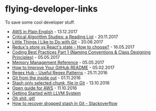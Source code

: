 # flying-developer-links
To save some cool developer stuff.

- [AWS in Plain English](https://www.expeditedssl.com/aws-in-plain-english) - 13.12.2017
- [Critical Algorithm Studies: a Reading List](https://socialmediacollective.org/reading-lists/critical-algorithm-studies/) - 20.11.2017
- [Little Things I Like to Do with Git](https://csswizardry.com/2017/05/little-things-i-like-to-do-with-git/) - 20.06.2017
- [Redux's store vs React's state - How to choose?](https://github.com/reactjs/redux/issues/1287) - 16.05.2017
- [Coding Best Practices Part 1 (Naming Conventions & Class Designing Principles)](https://dev.to/mohitrajput987/coding-best-practices-part-1-naming-conventions--class-designing-principles) - 05.05.2017
- [Memory Management Reference](http://www.memorymanagement.org/) - 05.05.2017
- [How to Improve Your GitHub README](http://blog.patrickbalestra.com/post/156487921566/how-to-improve-your-github-readme) - 05.02.2017
- [Regex Hub - Useful Regex Patterns](https://projects.lukehaas.me/regexhub/) - 25.11.2016
- [Git from the inside out](https://codewords.recurse.com/issues/two/git-from-the-inside-out) - 01.11.2016
- [Stash only selected chunk, file in Git](http://stackoverflow.com/questions/3040833/stash-only-one-file-out-of-multiple-files-that-have-changed-with-git) - 13.10.2016
- [Open guide for AWS](https://github.com/open-guides/og-aws) - 11.10.2016
- [Getting Started with LLVM System](http://llvm.org/docs/GettingStarted.html)
- [Oh shit, git!](http://ohshitgit.com/)
- [How to recover dropped stash in Git - Stackoverflow](http://stackoverflow.com/questions/89332/how-to-recover-a-dropped-stash-in-git)

